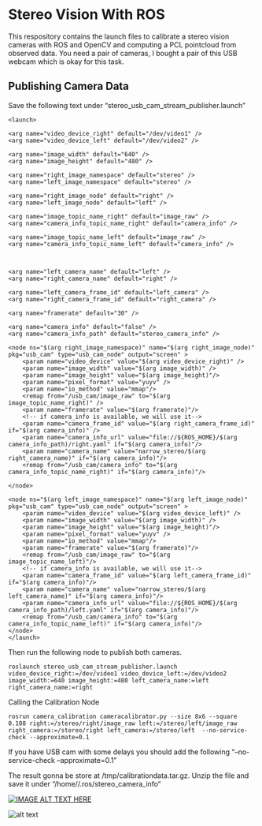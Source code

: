 # Stereo Vision With ROS
This respository contains the launch files to calibrate a stereo vision cameras with ROS and OpenCV and computing a PCL pointcloud from observed data. 
You need a pair of cameras, I bought a pair of this USB webcam which is okay for this task.

## Publishing Camera Data
Save the following text under “stereo_usb_cam_stream_publisher.launch”
```
<launch>

<arg name="video_device_right" default="/dev/video1" />
<arg name="video_device_left" default="/dev/video2" />

<arg name="image_width" default="640" />
<arg name="image_height" default="480" />

<arg name="right_image_namespace" default="stereo" />
<arg name="left_image_namespace" default="stereo" />

<arg name="right_image_node" default="right" />
<arg name="left_image_node" default="left" />

<arg name="image_topic_name_right" default="image_raw" />
<arg name="camera_info_topic_name_right" default="camera_info" />

<arg name="image_topic_name_left" default="image_raw" />
<arg name="camera_info_topic_name_left" default="camera_info" />



<arg name="left_camera_name" default="left" />
<arg name="right_camera_name" default="right" />

<arg name="left_camera_frame_id" default="left_camera" />
<arg name="right_camera_frame_id" default="right_camera" />

<arg name="framerate" default="30" />

<arg name="camera_info" default="false" />
<arg name="camera_info_path" default="stereo_camera_info" />
	  
<node ns="$(arg right_image_namespace)" name="$(arg right_image_node)" pkg="usb_cam" type="usb_cam_node" output="screen" >
	<param name="video_device" value="$(arg video_device_right)" />
	<param name="image_width" value="$(arg image_width)" />
	<param name="image_height" value="$(arg image_height)"/>
	<param name="pixel_format" value="yuyv" />
	<param name="io_method" value="mmap"/>
	<remap from="/usb_cam/image_raw" to="$(arg image_topic_name_right)" />
	<param name="framerate" value="$(arg framerate)"/> 
	<!-- if camera_info is available, we will use it-->
	<param name="camera_frame_id" value="$(arg right_camera_frame_id)" if="$(arg camera_info)" /> 
	<param name="camera_info_url" value="file://${ROS_HOME}/$(arg camera_info_path)/right.yaml" if="$(arg camera_info)"/>
	<param name="camera_name" value="narrow_stereo/$(arg right_camera_name)" if="$(arg camera_info)"/> 
	<remap from="/usb_cam/camera_info" to="$(arg camera_info_topic_name_right)" if="$(arg camera_info)"/>

</node>

<node ns="$(arg left_image_namespace)" name="$(arg left_image_node)" pkg="usb_cam" type="usb_cam_node" output="screen" >
	<param name="video_device" value="$(arg video_device_left)" />
	<param name="image_width" value="$(arg image_width)" />
	<param name="image_height" value="$(arg image_height)"/>
	<param name="pixel_format" value="yuyv" />
	<param name="io_method" value="mmap"/>
	<param name="framerate" value="$(arg framerate)"/> 
	<remap from="/usb_cam/image_raw" to="$(arg image_topic_name_left)"/>
	<!-- if camera_info is available, we will use it-->
	<param name="camera_frame_id" value="$(arg left_camera_frame_id)" if="$(arg camera_info)"/> 
	<param name="camera_name" value="narrow_stereo/$(arg left_camera_name)" if="$(arg camera_info)"/> 
	<param name="camera_info_url" value="file://${ROS_HOME}/$(arg camera_info_path)/left.yaml" if="$(arg camera_info)"/> 
	<remap from="/usb_cam/camera_info" to="$(arg camera_info_topic_name_left)" if="$(arg camera_info)"/>
</node>
</launch>
```

Then run the following node to publish both cameras.
```
roslaunch stereo_usb_cam_stream_publisher.launch video_device_right:=/dev/video1 video_device_left:=/dev/video2 image_width:=640 image_height:=480 left_camera_name:=left right_camera_name:=right
```
Calling the Calibration Node
```
rosrun camera_calibration cameracalibrator.py --size 8x6 --square 0.108 right:=/stereo/right/image_raw left:=/stereo/left/image_raw right_camera:=/stereo/right left_camera:=/stereo/left  --no-service-check --approximate=0.1
```

If you have USB cam with some delays you should add the following “–no-service-check –approximate=0.1”


The result gonna be store at /tmp/calibrationdata.tar.gz. Unzip the file and save it under “/home/<username>/.ros/stereo_camera_info“
  
  [![IMAGE ALT TEXT HERE](https://img.youtube.com/vi/-omqbmmUX1E/0.jpg)](https://www.youtube.com/watch?v=-omqbmmUX1E)




![alt text](https://img.shields.io/badge/license-BSD-blue.svg)
